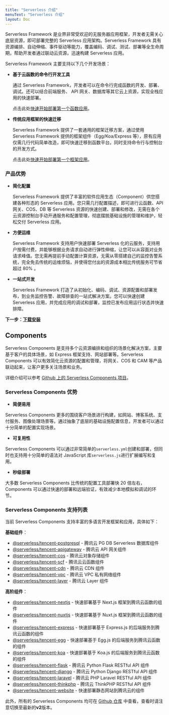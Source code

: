 ```yaml
---
title: "Serverless 介绍"
menuText: "Serverless 介绍"
layout: Doc
---
```


Serverless Framework 是业界非常受欢迎的无服务器应用框架，开发者无需关心底层资源，即可部署完整的 Serverless 应用架构。Serverless Framework 具有资源编排、自动伸缩、事件驱动等能力，覆盖编码、调试、测试、部署等全生命周期，帮助开发者通过联动云资源，迅速构建 Serverless 应用。

Serverless Framework 主要支持以下几个开发场景：

- **基于云函数的命令行开发工具**

  通过 Serverless Framework，开发者可以在命令行完成函数的开发、部署、调试。还可以结合前端服务、 API 网关、数据库等其它云上资源，实现全栈应用的快速部署。

  点击此处[快速开始部署第一个函数应用](./quickstart/function-dev)。

- **传统应用框架的快速迁移**

  Serverless Framework 提供了一套通用的框架迁移方案，通过使用 Serverless Framework 提供的框架组件（Egg/Koa/Express 等），原有应用仅需几行代码简单改造，即可快速迁移到函数平台。同时支持命令行与控制台的开发方式。

  点击此处[快速开始部署第一个框架应用](./quickstart/components-dev)。

### 产品优势

- **简化配置**

  Serverless Framework 提供了丰富的软件应用生态（Component）供您搭建各种形态的 Serverless 应用。您只需几行配置描述，即可进行云函数、API 网关、COS、DB 等 Serverless 资源的快速创建、部署和修改，无需在各个云资源控制台手动开通服务和配置管理，彻底摆脱基础设施的管理和维护，轻松交付 Serverless 应用。

- **方便运维**

  Serverless Framework 支持用户快速部署 Serverless 化的云服务，支持用户按需付费，并能够根据业务请求自动进行弹性伸缩，让您可以从容面对业务请求峰值。您无需再提前手动配置计算资源，无需从零搭建自己的监控告警系统，完全免去传统的运维烦恼，并使得您付出的资源成本相比传统服务可节省超过 80% 。

- **一站式开发**

  Serverless Framework 打造了从初始化、编码、调试、资源配置和部署发布，到业务监控告警、故障排查的一站式解决方案。您可以快速创建 Serverless 应用，并完成应用的调试和部署，监控已发布应用运行状态并快速排障。

**下一步：[下载安装](./quickstart/installation)**

## Components

Serverless Components 是支持多个云资源编排和组织的场景化解决方案，主要基于客户的具体场景，如 Express 框架支持、网站部署等。Serverless Components 可以有效简化云资源的配置和管理，将网关、COS 和 CAM 等产品联动起来，让客户更多关注场景和业务。

详细介绍可以参考 [Github 上的 Serverless Components 项目](https://github.com/serverless/components/blob/master/README.cn.md)。

### Serverless Components 优势

- **简便易用**

Serverless Components 更多的围绕客户场景进行构建，如网站、博客系统、支付服务、图像处理场景等。通过抽象了底层的基础设施配置信息，开发者可以通过十分简单的配置实现场景。

- **可复用性**

Serverless Components 可以通过非常简单的`serverless.yml`创建和部署，但同时也支持用十分简单的语法对 JavaScript 库`serverless.js`进行扩展编写和复用。

- **秒级部署**

大多数 Serverless Components 比传统的配置工具部署快 20 倍左右，Components 可以通过快速的部署和远端验证，有效减少本地模拟和调试的环节。

### Serverless Components 支持列表

当前 Serverless Components 支持丰富的多语言开发框架和应用，具体如下：

**基础组件**：

- [@serverless/tencent-postgresql](https://github.com/serverless-components/tencent-postgresql/tree/master) - 腾讯云 PG DB Serverless 数据库组件
- [@serverless/tencent-apigateway](https://github.com/serverless-components/tencent-apigateway) - 腾讯云 API 网关组件
- [@serverless/tencent-cos](https://github.com/serverless-components/tencent-cos) - 腾讯云对象存储组件
- [@serverless/tencent-scf](https://github.com/serverless-components/tencent-scf/tree/master) - 腾讯云云函数组件
- [@serverless/tencent-cdn](https://github.com/serverless-components/tencent-cdn) - 腾讯云 CDN 组件
- [@serverless/tencent-vpc](https://github.com/serverless-components/tencent-vpc/tree/master) - 腾讯云 VPC 私有网络组件
- [@serverless/tencent-layer](https://github.com/serverless-components/tencent-layer/tree/master) - 腾讯云 Layer 组件

**高阶组件**：

- [@serverless/tencent-nextjs](https://github.com/serverless-components/tencent-nextjs/tree/master) - 快速部署基于 Next.js 框架到腾讯云函数的组件
- [@serverless/tencent-nuxtjs](https://github.com/serverless-components/tencent-nuxtjs/tree/master) - 快速部署基于 Nuxt.js 框架到腾讯云函数的组件
- [@serverless/tencent-express](https://github.com/serverless-components/tencent-express/tree/master) - 快速部署基于 Express.js 的后端服务到腾讯云函数的组件
- [@serverless/tencent-egg](https://github.com/serverless-components/tencent-egg/tree/master) - 快速部署基于 Egg.js 的后端服务到腾讯云函数的组件
- [@serverless/tencent-koa](https://github.com/serverless-components/tencent-koa/tree/master) - 快速部署基于 Koa.js 的后端服务到腾讯云函数的组件
- [@serverless/tencent-flask](https://github.com/serverless-components/tencent-flask) - 腾讯云 Python Flask RESTful API 组件
- [@serverless/tencent-django](https://github.com/serverless-tencent/tencent-django/tree/master) - 腾讯云 Python Django RESTful API 组件
- [@serverless/tencent-laravel](https://github.com/serverless-components/tencent-laravel) - 腾讯云 PHP Laravel RESTful API 组件
- [@serverless/tencent-thinkphp](https://github.com/serverless-components/tencent-thinkphp) - 腾讯云 ThinkPHP RESTful API 组件
- [@serverless/tencent-website](https://github.com/serverless-components/tencent-website/tree/master) - 快速部署静态网站到腾讯云的组件

此外，所有的 Serverless Components 均可在 [Github 仓库](https://github.com/serverless-components?q=tencent) 中查看，查看时请注意切换至最新的**v2**版本。
